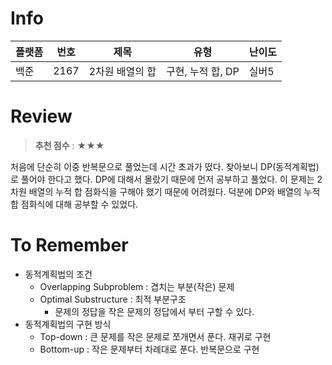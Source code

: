 # Info
|플랫폼|번호|제목|유형|난이도|
|----|----|----|----|----|
|백준|2167|2차원 배열의 합|구현, 누적 합, DP|실버5|

# Review
> **추천 점수** : ★★★

처음에 단순히 이중 반복문으로 풀었는데 시간 초과가 떴다. 찾아보니 DP(동적계획법)로 풀어야 한다고 했다. DP에 대해서 몰랐기 때문에 먼저 공부하고 풀었다. 이 문제는 2차원 배열의 누적 합 점화식을 구해야 했기 때문에 어려웠다. 덕분에 DP와 배열의 누적 합 점화식에 대해 공부할 수 있었다.

# To Remember
- 동적계획법의 조건
  - Overlapping Subproblem : 겹치는 부분(작은) 문제
  - Optimal Substructure : 최적 부분구조
    - 문제의 정답을 작은 문제의 정답에서 부터 구할 수 있다.
- 동적계획법의 구현 방식
  - Top-down : 큰 문제를 작은 문제로 쪼개면서 푼다. 재귀로 구현
  - Bottom-up : 작은 문제부터 차례대로 푼다. 반복문으로 구현